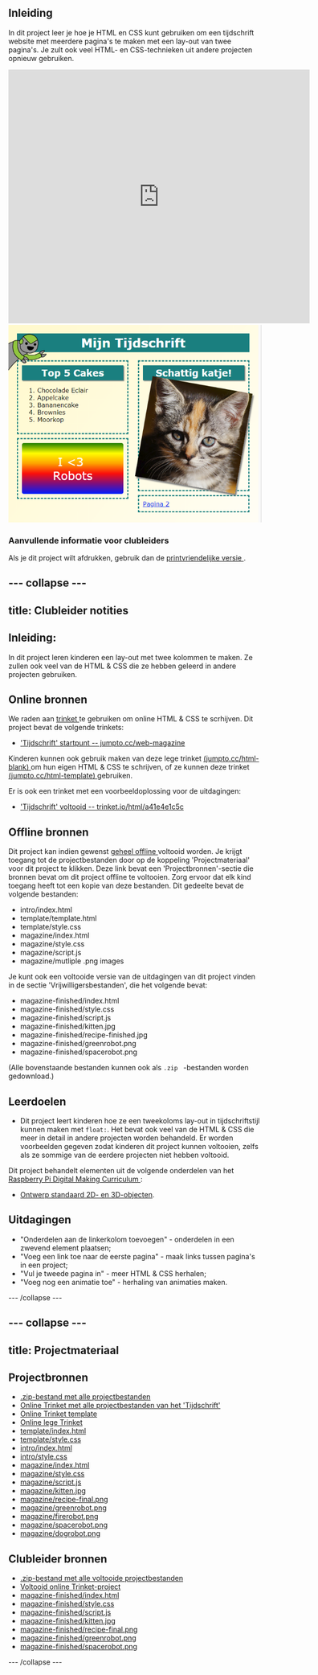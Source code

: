 ## Inleiding

In dit project leer je hoe je HTML en CSS kunt gebruiken om een tijdschrift website met meerdere pagina's te maken met een lay-out van twee pagina's. Je zult ook veel HTML- en CSS-technieken uit andere projecten opnieuw gebruiken.

<div class="trinket">
  <iframe src="https://trinket.io/embed/html/a41e4e1c5c?outputOnly=true&start=result" width="600" height="505" frameborder="0" marginwidth="0" marginheight="0" allowfullscreen>
  </iframe>
  <img src="images/magazine-final.png">
</div>

### Aanvullende informatie voor clubleiders

Als je dit project wilt afdrukken, gebruik dan de [ printvriendelijke versie ](https://projects.raspberrypi.org/en/projects/magazine/print).

## \--- collapse \---

## title: Clubleider notities

## Inleiding:

In dit project leren kinderen een lay-out met twee kolommen te maken. Ze zullen ook veel van de HTML & CSS die ze hebben geleerd in andere projecten gebruiken.

## Online bronnen

We raden aan [ trinket ](https://trinket.io/) te gebruiken om online HTML & CSS te scrhijven. Dit project bevat de volgende trinkets:

* ['Tijdschrift' startpunt -- jumpto.cc/web-magazine](http://jumpto.cc/web-magazine)

Kinderen kunnen ook gebruik maken van deze lege trinket [ (jumpto.cc/html-blank) ](http://jumpto.cc/html-blank) om hun eigen HTML & CSS te schrijven, of ze kunnen deze trinket [ (jumpto.cc/html-template) ](http://jumpto.cc/html-template) gebruiken.

Er is ook een trinket met een voorbeeldoplossing voor de uitdagingen:

* ['Tijdschrift' voltooid -- trinket.io/html/a41e4e1c5c](https://trinket.io/html/a41e4e1c5c)

## Offline bronnen

Dit project kan indien gewenst [geheel offline ](https://www.codeclubprojects.org/en-GB/resources/webdev-working-offline/) voltooid worden. Je krijgt toegang tot de projectbestanden door op de koppeling 'Projectmateriaal' voor dit project te klikken. Deze link bevat een 'Projectbronnen'-sectie die bronnen bevat om dit project offline te voltooien. Zorg ervoor dat elk kind toegang heeft tot een kopie van deze bestanden. Dit gedeelte bevat de volgende bestanden:

* intro/index.html
* template/template.html
* template/style.css
* magazine/index.html
* magazine/style.css
* magazine/script.js
* magazine/mutliple .png images

Je kunt ook een voltooide versie van de uitdagingen van dit project vinden in de sectie 'Vrijwilligersbestanden', die het volgende bevat:

* magazine-finished/index.html
* magazine-finished/style.css
* magazine-finished/script.js
* magazine-finished/kitten.jpg
* magazine-finished/recipe-finished.jpg
* magazine-finished/greenrobot.png
* magazine-finished/spacerobot.png

(Alle bovenstaande bestanden kunnen ook als `.zip ` -bestanden worden gedownload.)

## Leerdoelen

* Dit project leert kinderen hoe ze een tweekoloms lay-out in tijdschriftstijl kunnen maken met ` float: `. Het bevat ook veel van de HTML & CSS die meer in detail in andere projecten worden behandeld. Er worden voorbeelden gegeven zodat kinderen dit project kunnen voltooien, zelfs als ze sommige van de eerdere projecten niet hebben voltooid. 

Dit project behandelt elementen uit de volgende onderdelen van het [ Raspberry Pi Digital Making Curriculum ](http://rpf.io/curriculum):

* [Ontwerp standaard 2D- en 3D-objecten](https://www.raspberrypi.org/curriculum/design/creator).

## Uitdagingen

* "Onderdelen aan de linkerkolom toevoegen" - onderdelen in een zwevend element plaatsen;
* "Voeg een link toe naar de eerste pagina" - maak links tussen pagina's in een project;
* "Vul je tweede pagina in" - meer HTML & CSS herhalen;
* "Voeg nog een animatie toe" - herhaling van animaties maken.

\--- /collapse \---

## \--- collapse \---

## title: Projectmateriaal

## Projectbronnen

* [.zip-bestand met alle projectbestanden](resources/magazine-project-resources.zip)
* [Online Trinket met alle projectbestanden van het 'Tijdschrift'](http://jumpto.cc/web-magazine)
* [Online Trinket template](http://jumpto.cc/trinket-template)
* [Online lege Trinket](http://jumpto.cc/trinket-blank)
* [template/index.html](resources/template-index.html)
* [template/style.css](resources/template-style.css)
* [intro/index.html](resources/intro-index.html)
* [intro/style.css](resources/intro-style.css)
* [magazine/index.html](resources/magazine-index.html)
* [magazine/style.css](resources/magazine-style.css)
* [magazine/script.js](resources/magazine-script.js)
* [magazine/kitten.jpg](resources/magazine-kitten.jpg)
* [magazine/recipe-final.png](resources/magazine-recipe-final.png)
* [magazine/greenrobot.png](resources/magazine-greenrobot.png)
* [magazine/firerobot.png](resources/magazine-firerobot.png)
* [magazine/spacerobot.png](resources/magazine-spacerobot.png)
* [magazine/dogrobot.png](resources/magazine-dogrobot.png)

## Clubleider bronnen

* [.zip-bestand met alle voltooide projectbestanden](resources/magazine-volunteer-resources.zip)
* [ Voltooid online Trinket-project](https://trinket.io/html/a41e4e1c5c)
* [magazine-finished/index.html](resources/magazine-finished-index.html)
* [magazine-finished/style.css](resources/magazine-finished-style.css)
* [magazine-finished/script.js](resources/magazine-finished-script.js)
* [magazine-finished/kitten.jpg](resources/magazine-finished-kitten.jpg)
* [magazine-finished/recipe-final.png](resources/magazine-finished-recipe-final.png)
* [magazine-finished/greenrobot.png](resources/magazine-finished-greenrobot.png)
* [magazine-finished/spacerobot.png](resources/magazine-finished-spacerobot.png)

\--- /collapse \---